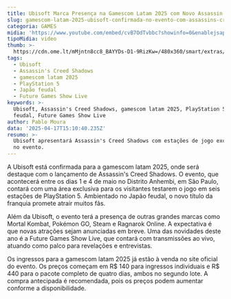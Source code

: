```yaml
---
title: Ubisoft Marca Presença na Gamescom Latam 2025 com Novo Assassin's Creed
slug: gamescom-latam-2025-ubisoft-confirmada-no-evento-com-assassins-creed
categoria: GAMES
midia: 'https://www.youtube.com/embed/cvB7OdTvbbc?showinfo=0&enablejsapi=1'
tipoMidia: video
thumb: >-
  https://cdn.ome.lt/mMjntn8cc8_BAYYDs-D1-9RizKw=/480x360/smart/extras/conteudos/00_Yb5zJkb.jpg
tags:
  - Ubisoft
  - Assassin's Creed Shadows
  - gamescom latam 2025
  - PlayStation 5
  - Japão feudal
  - Future Games Show Live
keywords: >-
  Ubisoft, Assassin's Creed Shadows, gamescom latam 2025, PlayStation 5, Japão
  feudal, Future Games Show Live
author: Pablo Moura
data: '2025-04-17T15:10:40.235Z'
resumo: >-
  Ubisoft apresentará Assassin's Creed Shadows com estações de jogo exclusivas
  no evento.
---
```


A Ubisoft está confirmada para a gamescom latam 2025, onde será destaque com o lançamento de Assassin's Creed Shadows. O evento, que acontecerá entre os dias 1 e 4 de maio no Distrito Anhembi, em São Paulo, contará com uma área exclusiva para os visitantes testarem o jogo em seis estações de PlayStation 5. Ambientado no Japão feudal, o novo título da franquia promete atrair muitos fãs.

Além da Ubisoft, o evento terá a presença de outras grandes marcas como Mortal Kombat, Pokémon GO, Steam e Ragnarok Online. A expectativa é que novas atrações sejam anunciadas em breve. Uma das novidades deste ano é a Future Games Show Live, que contará com transmissões ao vivo, atuando como palco para revelações e entrevistas.

Os ingressos para a gamescom latam 2025 já estão à venda no site oficial do evento. Os preços começam em R$ 140 para ingressos individuais e R$ 440 para o pacote completo de quatro dias, ambos no segundo lote. A compra antecipada é recomendada, pois os preços podem aumentar conforme a disponibilidade.
